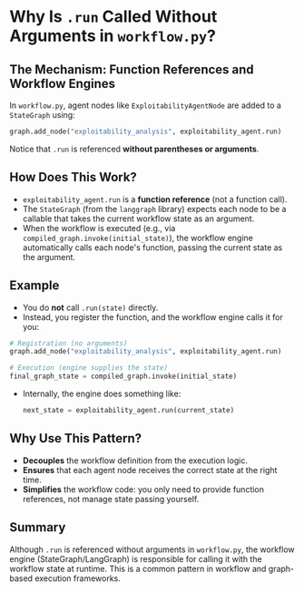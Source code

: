 # Why Is `.run` Called Without Arguments in `workflow.py`?

## The Mechanism: Function References and Workflow Engines

In `workflow.py`, agent nodes like `ExploitabilityAgentNode` are added to a `StateGraph` using:

```python
graph.add_node("exploitability_analysis", exploitability_agent.run)
```

Notice that `.run` is referenced **without parentheses or arguments**.

## How Does This Work?

- `exploitability_agent.run` is a **function reference** (not a function call).
- The `StateGraph` (from the `langgraph` library) expects each node to be a callable that takes the current workflow state as an argument.
- When the workflow is executed (e.g., via `compiled_graph.invoke(initial_state)`), the workflow engine automatically calls each node's function, passing the current state as the argument.

## Example

- You do **not** call `.run(state)` directly.
- Instead, you register the function, and the workflow engine calls it for you:

```python
# Registration (no arguments)
graph.add_node("exploitability_analysis", exploitability_agent.run)

# Execution (engine supplies the state)
final_graph_state = compiled_graph.invoke(initial_state)
```

- Internally, the engine does something like:
  ```python
  next_state = exploitability_agent.run(current_state)
  ```

## Why Use This Pattern?

- **Decouples** the workflow definition from the execution logic.
- **Ensures** that each agent node receives the correct state at the right time.
- **Simplifies** the workflow code: you only need to provide function references, not manage state passing yourself.

## Summary

Although `.run` is referenced without arguments in `workflow.py`, the workflow engine (StateGraph/LangGraph) is responsible for calling it with the workflow state at runtime. This is a common pattern in workflow and graph-based execution frameworks.
